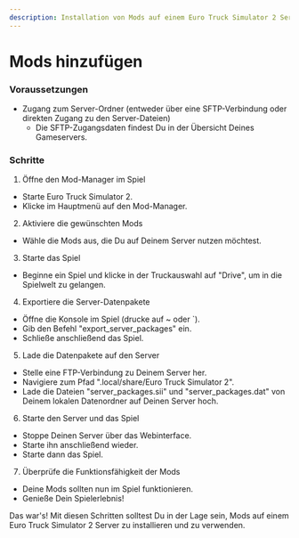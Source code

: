 ```yaml
---
description: Installation von Mods auf einem Euro Truck Simulator 2 Server
---
```


# Mods hinzufügen

### Voraussetzungen

* Zugang zum Server-Ordner (entweder über eine SFTP-Verbindung oder direkten Zugang zu den Server-Dateien)
  * Die SFTP-Zugangsdaten findest Du in der Übersicht Deines Gameservers.

### Schritte

1. Öffne den Mod-Manager im Spiel

* Starte Euro Truck Simulator 2.
* Klicke im Hauptmenü auf den Mod-Manager.

2. Aktiviere die gewünschten Mods

* Wähle die Mods aus, die Du auf Deinem Server nutzen möchtest.

3. Starte das Spiel

* Beginne ein Spiel und klicke in der Truckauswahl auf "Drive", um in die Spielwelt zu gelangen.

4. Exportiere die Server-Datenpakete

* Öffne die Konsole im Spiel (drucke auf \~ oder \`).
* Gib den Befehl "export\_server\_packages" ein.
* Schließe anschließend das Spiel.

5. Lade die Datenpakete auf den Server

* Stelle eine FTP-Verbindung zu Deinem Server her.
* Navigiere zum Pfad ".local/share/Euro Truck Simulator 2".
* Lade die Dateien "server\_packages.sii" und "server\_packages.dat" von Deinem lokalen Datenordner auf Deinen Server hoch.

6. Starte den Server und das Spiel

* Stoppe Deinen Server über das Webinterface.
* Starte ihn anschließend wieder.
* Starte dann das Spiel.

7. Überprüfe die Funktionsfähigkeit der Mods

* Deine Mods sollten nun im Spiel funktionieren.
* Genieße Dein Spielerlebnis!

Das war's! Mit diesen Schritten solltest Du in der Lage sein, Mods auf einem Euro Truck Simulator 2 Server zu installieren und zu verwenden.
